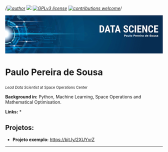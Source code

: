 /*[![author](https://img.shields.io/badge/author-carlosfab-red.svg)](https://www.linkedin.com/in/carlosfab) [![](https://img.shields.io/badge/python-3.7+-blue.svg)](https://www.python.org/downloads/release/python-365/) [![GPLv3 license](https://img.shields.io/badge/License-GPLv3-blue.svg)](http://perso.crans.org/besson/LICENSE.html) [![contributions welcome](https://img.shields.io/badge/contributions-welcome-brightgreen.svg?style=flat)](https://github.com/carlosfab/data_science/issues)*/

<p align="center">
  <img src="banner.png" >
</p>

# Paulo Pereira de Sousa
<sub>*Lead Data Scientist* at Space Operations Center</sub>



**Background in:** Python, Machine Learning, Space Operations and Mathematical Optimisation.

**Links:**
* 

## Projetos:

* **Projeto exemplo:** https://bit.ly/2XUYvrZ

---





